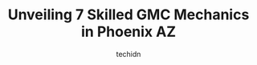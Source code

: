 ---
layout: ampstory
image: https://images.unsplash.com/photo-1583169215889-68d12eea7c1e?ixlib=rb-4.0.3&ixid=MnwxMjA3fDB8MHxwaG90by1wYWdlfHx8fGVufDB8fHx8&auto=format&fit=crop&w=640&h=853&q=80
author: techidn
featured: false
description: When it comes to finding reliable automotive experts in Phoenix AZ, USA, look no further than the 7 best GMC Mechanic in the area. With their exceptional skills and dedication to providing t
title: Unveiling 7 Skilled GMC Mechanics in Phoenix AZ
cover:
   title: Unveiling 7 Skilled GMC Mechanics in Phoenix AZ
   subtitle: Rickpate
   background: https://images.unsplash.com/photo-1583169215889-68d12eea7c1e?ixlib=rb-4.0.3&ixid=MnwxMjA3fDB8MHxwaG90by1wYWdlfHx8fGVufDB8fHx8&auto=format&fit=crop&w=640&h=853&q=80

pages: 
 - layout: thirds
   top: <h1>#1 Wilhelm Automotive</h1>
   bottom: "<p>Love this place. Every single one of those guys makes this place what it is. Never grumpy, always honest about the work. Always giving advice based on their years of know</p>"
   background: https://www.knot35.com/toplist/wp-content/uploads/2023/06/best-gmc-mechanic-1-in-phoenix-az-1685833801.jpeg
   backgroundblur: true
 - layout: thirds
   top: <h1>#2 Coulter Buick GMC Phoenix</h1>
   bottom: "<p>1202 E Camelback Rd, Phoenix, AZ 85014, United States</p>"
   background: https://www.knot35.com/toplist/wp-content/uploads/2023/06/best-gmc-mechanic-2-in-phoenix-az-1685833801.jpeg
   cta:
      link: https://www.knot35.com/toplist/unveiling-7-skilled-gmc-mechanics-in-phoenix-az/
      text: Unveiling 7 Skilled GMC Mechanics in Phoenix AZ
 - layout: thirds
   top: <h1>#3 Greg Clark Automotive Specialists</h1>
   bottom: "<p>5838 N 19th Ave, Phoenix, AZ 85015, United States</p>"
   background: https://www.knot35.com/toplist/wp-content/uploads/2023/06/best-gmc-mechanic-3-in-phoenix-az-1685833802.jpeg
   cta:
      link: https://www.knot35.com/toplist/unveiling-7-skilled-gmc-mechanics-in-phoenix-az/
      text: Unveiling 7 Skilled GMC Mechanics in Phoenix AZ
 - layout: thirds
   top: <h1>#4 Amc Automotive</h1>
   bottom: "<p>4632 N 12th St, Phoenix, AZ 85014, United States</p>"
   background: https://images.unsplash.com/photo-1489648022186-8f49310909a0?ixlib=rb-4.0.3&ixid=MnwxMjA3fDB8MHxwaG90by1wYWdlfHx8fGVufDB8fHx8&auto=format&fit=crop&w=640&h=853&q=80
   cta:
      link: https://www.knot35.com/toplist/unveiling-7-skilled-gmc-mechanics-in-phoenix-az/
      text: Unveiling 7 Skilled GMC Mechanics in Phoenix AZ
 - layout: thirds
   top: <h1>#5 Courtesy Chevrolet Service Department</h1>
   bottom: "<p>1233 E Camelback Rd, Phoenix, AZ 85014, United States</p>"
   background: https://images.unsplash.com/photo-1564951434112-64d74cc2a2d7?ixlib=rb-4.0.3&ixid=MnwxMjA3fDB8MHxwaG90by1wYWdlfHx8fGVufDB8fHx8&auto=format&fit=crop&w=640&h=853&q=80
   cta:
      link: https://www.knot35.com/toplist/unveiling-7-skilled-gmc-mechanics-in-phoenix-az/
      text: Unveiling 7 Skilled GMC Mechanics in Phoenix AZ
 - layout: thirds
   top: <h1>#6 Blackwell Automotive</h1>
   bottom: "<p>15440 N 40th St, Phoenix, AZ 85032, United States</p>"
   background: https://images.unsplash.com/photo-1609083590460-7b8cc0ca65f8?ixlib=rb-4.0.3&ixid=MnwxMjA3fDB8MHxwaG90by1wYWdlfHx8fGVufDB8fHx8&auto=format&fit=crop&w=640&h=853&q=80
   cta:
      link: https://www.knot35.com/toplist/unveiling-7-skilled-gmc-mechanics-in-phoenix-az/
      text: Unveiling 7 Skilled GMC Mechanics in Phoenix AZ
 - layout: thirds
   top: <h1>#7 Sundance Auto Service & Machine Shop</h1>
   bottom: "<p>2002 E Van Buren St, Phoenix, AZ 85006, United States</p>"
   background: https://images.unsplash.com/photo-1488554378835-f7acf46e6c98?ixlib=rb-4.0.3&ixid=MnwxMjA3fDB8MHxwaG90by1wYWdlfHx8fGVufDB8fHx8&auto=format&fit=crop&w=640&h=853&q=80
   cta:
      link: https://www.knot35.com/toplist/unveiling-7-skilled-gmc-mechanics-in-phoenix-az/
      text: Unveiling 7 Skilled GMC Mechanics in Phoenix AZ
 - layout: thirds
   middle: Continue reading...
   background: https://images.unsplash.com/photo-1591393223703-56fe1347ac62?ixlib=rb-4.0.3&ixid=MnwxMjA3fDB8MHxwaG90by1wYWdlfHx8fGVufDB8fHx8&auto=format&fit=crop&w=640&h=853&q=80
   cta:
      link: https://www.knot35.com/toplist/unveiling-7-skilled-gmc-mechanics-in-phoenix-az/
      text: Unveiling 7 Skilled GMC Mechanics in Phoenix AZ
      
---